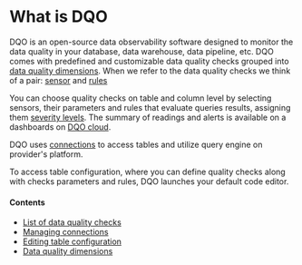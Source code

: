 # What is DQO

DQO is an open-source data observability software designed to monitor the data quality in your database, 
data warehouse, data pipeline, etc. DQO comes with predefined and customizable data quality checks grouped into 
[data quality dimensions](../dqo_concept/dimensions.md). When we refer to the data quality checks we think of a pair: 
[sensor](../dqo_concept/sensors/sensors.md) and
[rules](../dqo_concept/rules/rules.md)

You can choose quality checks on table and column level by selecting sensors, their parameters and rules that 
evaluate queries results,
assigning them [severity levels](../dqo_concept/rules/rules.md#severity-level).
The summary of readings and alerts is available on a dashboards on [DQO cloud]().

DQO uses [connections](../commands/connection/connection.md) to access tables and utilize query engine on provider's
platform. 

To access table configuration, where you can define quality checks along with checks parameters and rules, 
DQO launches your default code editor.


#### Contents
- [List of data quality checks](../check_reference/list_of_checks/list_of_checks.md)
- [Managing connections](../commands/connection/connection.md)
- [Editing table configuration](../commands/table/table.md#edit)
- [Data quality dimensions](../dqo_concept/dimensions.md)